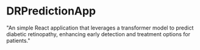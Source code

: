 # DRPredictionApp
"An simple React application that leverages a transformer model to predict diabetic retinopathy, enhancing early detection and treatment options for patients."
